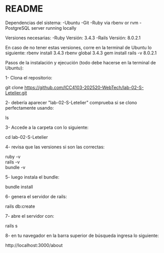 # README
Dependencias del sistema:
-Ubuntu
-Git
-Ruby via rbenv or rvm
-PostgreSQL server running locally

Versiones necesarias:
-Ruby Versión: 3.4.3
-Rails Versión: 8.0.2.1

En caso de no tener estas versiones, corre en la terminal de Ubuntu lo siguiente:
rbenv install 3.4.3
rbenv global 3.4.3
gem install rails -v 8.0.2.1

Pasos de la instalación y ejecución (todo debe hacerse en la terminal de Ubuntu):

1- Clona el repositorio:

git clone https://github.com/ICC4103-202520-WebTech/lab-02-S-Letelier.git

2- debería aparecer "lab-02-S-Letelier" comprueba si se clono perfectamente usando: 

ls

3- Accede a la carpeta con lo siguiente:

cd lab-02-S-Letelier

4- revisa que las versiones si son las correctas:

ruby -v       
rails -v      
bundle -v     

5- luego instala el bundle:

bundle install

6- genera el servidor de rails:

rails db:create

7- abre el servidor con:

rails s

8- en tu navegador en la barra superior de búsqueda ingresa lo siguiente:

http://localhost:3000/about
